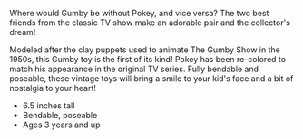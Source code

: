 Where would Gumby be without Pokey, and vice versa? The two best friends from the classic TV show make an adorable pair and the collector's dream!

Modeled after the clay puppets used to animate The Gumby Show in the 1950s, this Gumby toy is the first of its kind! Pokey has been re-colored to match his appearance in the original TV series. Fully bendable and poseable, these vintage toys will bring a smile to your kid's face and a bit of nostalgia to your heart!

- 6.5 inches tall
- Bendable, poseable
- Ages 3 years and up
